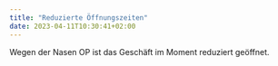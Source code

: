 ```yaml
---
title: "Reduzierte Öffnungszeiten"
date: 2023-04-11T10:30:41+02:00
---
```

Wegen der Nasen OP ist das Geschäft im Moment reduziert geöffnet.
